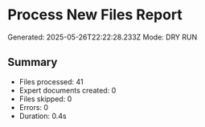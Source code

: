 # Process New Files Report
Generated: 2025-05-26T22:22:28.233Z
Mode: DRY RUN

## Summary
- Files processed: 41
- Expert documents created: 0
- Files skipped: 0
- Errors: 0
- Duration: 0.4s

